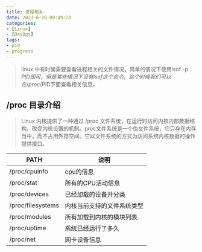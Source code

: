 ```yaml
---
title: 进程相关
date: 2023-6-20 09:49:23
categories: 
- [Linux]
- [DevOps]
tags: 
- pid
- progress
---
```



> linux 中有时候需要查看进程相关的文件情况，简单的情况下使用lsof -p $PID即可，但是某些情况下没有lsof这个命令。 这个时候我们可以在 /proc/$PID下面查看相关信息。


## /proc 目录介绍

> Linux 内核提供了一种通过 /proc 文件系统，在运行时访问内核内部数据结构、改变内核设置的机制。proc文件系统是一个伪文件系统，它只存在内存当中，而不占用外存空间。它以文件系统的方式为访问系统内核数据的操作提供接口。

|PATH                 |说明                      |
| ------              | ------                   |
|/proc/cpuinfo        | cpu的信息                 |
|/proc/stat           | 所有的CPU活动信息          |
|/proc/devices        | 已经加载的设备并分类        |
|/proc/filesystems    | 内核当前支持的文件系统类型   |
|/proc/modules        | 所有加载到内核的模块列表     |
|/proc/uptime         | 系统已经运行了多久          |
|/proc/net            | 网卡设备信息               |